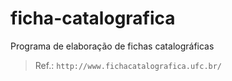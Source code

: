 # ficha-catalografica
Programa de elaboração de fichas catalográficas

> Ref.: `http://www.fichacatalografica.ufc.br/`
